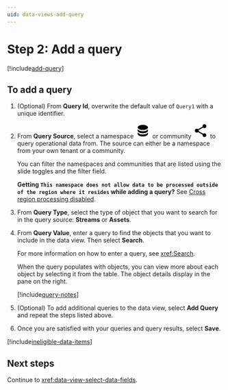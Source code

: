 ```yaml
---
uid: data-views-add-query
---
```


# Step 2: Add a query

[!include[add-query](_includes/add-query.md)]

## To add a query

1. (Optional) From **Query Id**, overwrite the default value of `Query1` with a unique identifier.

1. From **Query Source**, select a namespace ![namespace icon](../../_icons/default/database.svg) or community ![community icon](../../_icons/default/share-variant.svg) to query operational data from. The source can either be a namespace from your own tenant or a community.

   You can filter the namespaces and communities that are listed using the slide toggles and the filter field.

   **Getting `This namespace does not allow data to be processed outside of the region where it resides` while adding a query?** See [Cross region processing disabled](xref:data-view-troubleshooting#cross-region-processing-disabled).

1. From **Query Type**, select the type of object that you want to search for in the query source: **Streams** or **Assets**.

1. From **Query Value**, enter a query to find the objects that you want to include in the data view. Then select **Search**.

   For more information on how to enter a query, see <xref:Search>.

   When the query populates with objects, you can view more about each object by selecting it from the table. The object details display in the pane on the right.

   [!include[query-notes](_includes/query-notes.md)]

1. (Optional) To add additional queries to the data view, select **Add Query** and repeat the steps listed above.

1. Once you are satisfied with your queries and query results, select **Save**.

[!include[ineligible-data-items](_includes/ineligible-data-items.md)]

## Next steps

Continue to <xref:data-view-select-data-fields>.